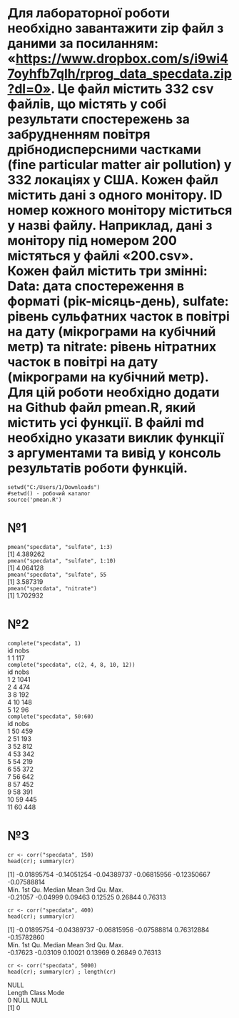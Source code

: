 # Для лабораторної роботи необхідно завантажити zip файл з даними за посиланням: «https://www.dropbox.com/s/i9wi47oyhfb7qlh/rprog_data_specdata.zip?dl=0». Це файл містить 332 csv файлів, що містять у собі результати спостережень за забрудненням повітря дрібнодисперсними частками (fine particular matter air pollution) у 332 локаціях у США. Кожен файл містить дані з одного монітору. ID номер кожного монітору міститься у назві файлу. Наприклад, дані з монітору під номером 200 містяться у файлі «200.csv». Кожен файл містить три змінні: Data: дата спостереження в форматі (рік-місяць-день), sulfate: рівень сульфатних часток в повітрі на дату (мікрограми на кубічний метр) та nitrate: рівень нітратних часток в повітрі на дату (мікрограми на кубічний метр). Для цій роботи необхідно додати на Github файл pmean.R, який містить усі функції. В файлі md необхідно указати виклик функції з аргументами та вивід у консоль результатів роботи функцій.

```
setwd("C:/Users/1/Downloads")   
#setwd() - робочий каталог   
source('pmean.R')  
```
   
# №1   
``` pmean("specdata", "sulfate", 1:3) ```     
   [1] 4.389262   
``` pmean("specdata", "sulfate", 1:10) ```     
   [1] 4.064128   
``` pmean("specdata", "sulfate", 55 ```    
   [1] 3.587319   
``` pmean("specdata", "nitrate") ```   
   [1] 1.702932   
# №2   
``` complete("specdata", 1) ```  
   id nobs   
1  1  117   
``` complete("specdata", c(2, 4, 8, 10, 12)) ```  
   id nobs   
1  2 1041   
2  4  474   
3  8  192   
4 10  148   
5 12   96   
``` complete("specdata", 50:60) ```   
    id nobs   
1  50  459   
2  51  193   
3  52  812   
4  53  342   
5  54  219   
6  55  372   
7  56  642   
8  57  452   
9  58  391   
10 59  445   
11 60  448   
# №3   
``` 
cr <- corr("specdata", 150)   
head(cr); summary(cr) 
```      
[1] -0.01895754 -0.14051254 -0.04389737 -0.06815956 -0.12350667 -0.07588814   
    Min.  1st Qu.   Median     Mean  3rd Qu.     Max.    
-0.21057 -0.04999  0.09463  0.12525  0.26844  0.76313     
``` 
cr <- corr("specdata", 400)    
head(cr); summary(cr) 
```      
[1] -0.01895754 -0.04389737 -0.06815956 -0.07588814  0.76312884 -0.15782860   
       Min.  1st Qu.   Median     Mean  3rd Qu.     Max.    
   -0.17623 -0.03109  0.10021  0.13969  0.26849  0.76313    
``` 
cr <- corr("specdata", 5000)   
head(cr); summary(cr) ; length(cr) 
```    
NULL   
Length  Class   Mode   
     0   NULL   NULL    
[1] 0   
